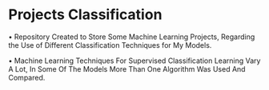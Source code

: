 # Projects Classification
• Repository Created to Store Some Machine Learning Projects, Regarding the Use of Different Classification Techniques for My Models.

• Machine Learning Techniques For Supervised Classification Learning Vary A Lot, In Some Of The Models More Than One Algorithm Was Used And Compared.




